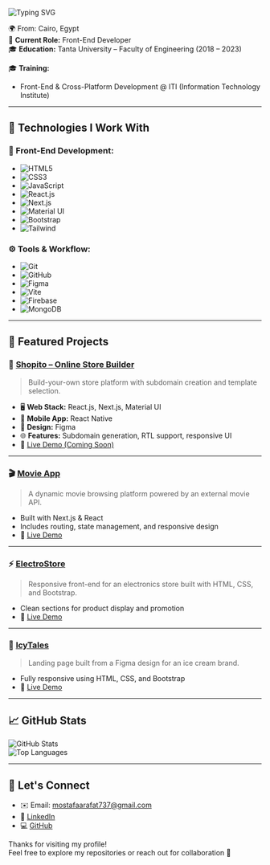 ![Typing SVG](https://readme-typing-svg.herokuapp.com?color=%2390EE90&size=32&center=true&vCenter=true&width=600&height=50&lines=Hello+I'm+Mostafa+Arafat+%F0%9F%91%8B;Front-End+Developer;React.js+%26+Next.js+Specialist;UI/UX+Focused+Developer)

🌍 From: Cairo, Egypt  
💼 **Current Role:** Front-End Developer  
🎓 **Education:** Tanta University – Faculty of Engineering (2018 – 2023)  

🎓 **Training:**  
- Front-End & Cross-Platform Development @ ITI (Information Technology Institute)

---

## 🚀 Technologies I Work With

### 🎨 Front-End Development:
- ![HTML5](https://img.shields.io/badge/-HTML5-E34F26?logo=html5&logoColor=white)
- ![CSS3](https://img.shields.io/badge/-CSS3-1572B6?logo=css3&logoColor=white)
- ![JavaScript](https://img.shields.io/badge/-JavaScript-F7DF1E?logo=javascript&logoColor=black)
- ![React.js](https://img.shields.io/badge/-React.js-61DAFB?logo=react&logoColor=white)
- ![Next.js](https://img.shields.io/badge/-Next.js-000000?logo=next.js&logoColor=white)
- ![Material UI](https://img.shields.io/badge/-Material--UI-007FFF?logo=mui&logoColor=white)
- ![Bootstrap](https://img.shields.io/badge/-Bootstrap-7952B3?logo=bootstrap&logoColor=white)
- ![Tailwind](https://img.shields.io/badge/-TailwindCSS-38B2AC?logo=tailwind-css&logoColor=white)

### ⚙️ Tools & Workflow:
- ![Git](https://img.shields.io/badge/-Git-F05032?logo=git&logoColor=white)
- ![GitHub](https://img.shields.io/badge/-GitHub-181717?logo=github&logoColor=white)
- ![Figma](https://img.shields.io/badge/-Figma-F24E1E?logo=figma&logoColor=white)
- ![Vite](https://img.shields.io/badge/-Vite-646CFF?logo=vite&logoColor=white)
- ![Firebase](https://img.shields.io/badge/-Firebase-FFCA28?logo=firebase&logoColor=black)
- ![MongoDB](https://img.shields.io/badge/-MongoDB-47A248?logo=mongodb&logoColor=white)

---

## 💼 Featured Projects

### 🔧 [Shopito – Online Store Builder](https://github.com/Mostafa219)
> Build-your-own store platform with subdomain creation and template selection.

- 🖥️ **Web Stack:** React.js, Next.js, Material UI  
- 📱 **Mobile App:** React Native  
- 🎨 **Design:** Figma  
- 🌐 **Features:** Subdomain generation, RTL support, responsive UI  
- 🔗 [Live Demo (Coming Soon)]()

---

### 🎬 [Movie App](https://movie-app-peach-psi.vercel.app/)
> A dynamic movie browsing platform powered by an external movie API.

- Built with Next.js & React  
- Includes routing, state management, and responsive design  
- 🔗 [Live Demo](https://movie-app-peach-psi.vercel.app/)

---

### ⚡ [ElectroStore](https://electrostorewebsite.netlify.app/)
> Responsive front-end for an electronics store built with HTML, CSS, and Bootstrap.

- Clean sections for product display and promotion  
- 🔗 [Live Demo](https://electrostorewebsite.netlify.app/)

---

### 🍦 [IcyTales](https://icytales.netlify.app/)
> Landing page built from a Figma design for an ice cream brand.

- Fully responsive using HTML, CSS, and Bootstrap  
- 🔗 [Live Demo](https://icytales.netlify.app/)

---

## 📈 GitHub Stats

![GitHub Stats](https://github-readme-stats.vercel.app/api?username=Mostafa219&show_icons=true&theme=dark)  
![Top Languages](https://github-readme-stats.vercel.app/api/top-langs/?username=Mostafa219&layout=compact&theme=dark)

---

## 💬 Let's Connect

- ✉️ Email: mostafaarafat737@gmail.com  
- 🔗 [LinkedIn](https://www.linkedin.com/in/mostafa-ismail-arafat)  
- 💻 [GitHub](https://github.com/Mostafa219)

Thanks for visiting my profile!  
Feel free to explore my repositories or reach out for collaboration 🤝
